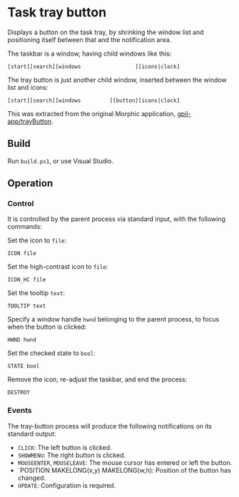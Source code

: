 # Task tray button

Displays a button on the task tray, by shrinking the window list and positioning itself between that and the
notification area.

The taskbar is a window, having child windows like this: 

    [start][search][windows                 ][icons|clock]


The tray button is just another child window, inserted between the window list and icons:

    [start][search][windows         ][button][icons|clock]


This was extracted from the original Morphic application, [gpii-app/trayButton](https://github.com/GPII/gpii-app/tree/master/trayButton).

## Build

Run `build.ps1`, or use Visual Studio.

## Operation

### Control

It is controlled by the parent process via standard input, with the following commands:

Set the icon to `file`:

    ICON file

Set the high-contrast icon to `file`:
    
    ICON_HC file

Set the tooltip `text`:

    TOOLTIP text

Specify a window handle `hwnd` belonging to the parent process, to focus when the button is clicked:

    HWND hwnd

Set the checked state to `bool`:

    STATE bool

Remove the icon, re-adjust the taskbar, and end the process:

    DESTROY

### Events

The tray-button process will produce the following notifications on its standard output:

* `CLICK`: The left button is clicked.
* `SHOWMENU`: The right button is clicked.
* `MOUSEENTER`, `MOUSELEAVE`: The mouse cursor has entered or left the button.
* `POSITION MAKELONG(x,y) MAKELONG(w,h): Position of the button has changed.
* `UPDATE`: Configuration is required.
